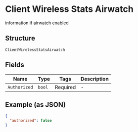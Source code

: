 
# Client Wireless Stats Airwatch

information if airwatch enabled

## Structure

`ClientWirelessStatsAirwatch`

## Fields

| Name | Type | Tags | Description |
|  --- | --- | --- | --- |
| `Authorized` | `bool` | Required | - |

## Example (as JSON)

```json
{
  "authorized": false
}
```


